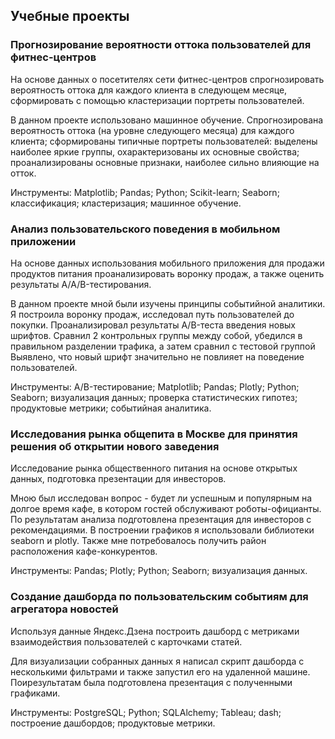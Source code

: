 ## Учебные проекты

### Прогнозирование вероятности оттока пользователей для фитнес-центров

На основе данных о посетителях сети фитнес-центров спрогнозировать вероятность оттока для каждого клиента в следующем месяце, сформировать с помощью кластеризации портреты пользователей.

В данном проекте использовано машинное обучение. Спрогнозирована вероятность оттока (на уровне следующего месяца) для каждого клиента; сформированы типичные портреты пользователей: выделены наиболее яркие группы, охарактеризованы их основные свойства; проанализированы основные признаки, наиболее сильно влияющие на отток.

Инструменты: Matplotlib; Pandas; Python; Scikit-learn; Seaborn; классификация; кластеризация; машинное обучение.

### Анализ пользовательского поведения в мобильном приложении

На основе данных использования мобильного приложения для продажи продуктов питания проанализировать воронку продаж, а также оценить результаты A/A/B-тестирования.

В данном проекте мной были изучены принципы событийной аналитики. Я построила воронку продаж, исследовал путь пользователей до покупки. Проанализировал результаты A/B-теста введения новых шрифтов. Сравнил 2 контрольных группы между собой, убедился в правильном разделении трафика, а затем сравнил с тестовой группой Выявлено, что новый шрифт значительно не повлияет на поведение пользователей.

Инструменты: A/B-тестирование; Matplotlib; Pandas; Plotly; Python; Seaborn; визуализация данных; проверка статистических гипотез; продуктовые метрики; событийная аналитика.

### Исследования рынка общепита в Москве для принятия решения об открытии нового заведения

Исследование рынка общественного питания на основе открытых данных, подготовка презентации для инвесторов.

Мною был исследован вопрос - будет ли успешным и популярным на долгое время кафе, в котором гостей обслуживают роботы-официанты. По результатам анализа подготовлена презентация для инвесторов с рекомендациями. В построении графиков я использовали библиотеки seaborn и plotly. Также мне потребовалось получить район расположения кафе-конкурентов. 

Инструменты: Pandas; Plotly; Python; Seaborn; визуализация данных.

###  Создание дашборда по пользовательским событиям для агрегатора новостей

Используя данные Яндекс.Дзена построить дашборд с метриками взаимодействия пользователей с карточками статей.

Для визуализации собранных данных я написал скрипт дашборда с несколькими фильтрами и также запустил его на удаленной машине. Поирезультатам была подготовлена презентация с полученными графиками.

Инструменты: PostgreSQL; Python; SQLAlchemy; Tableau; dash; построение дашбордов; продуктовые метрики.
